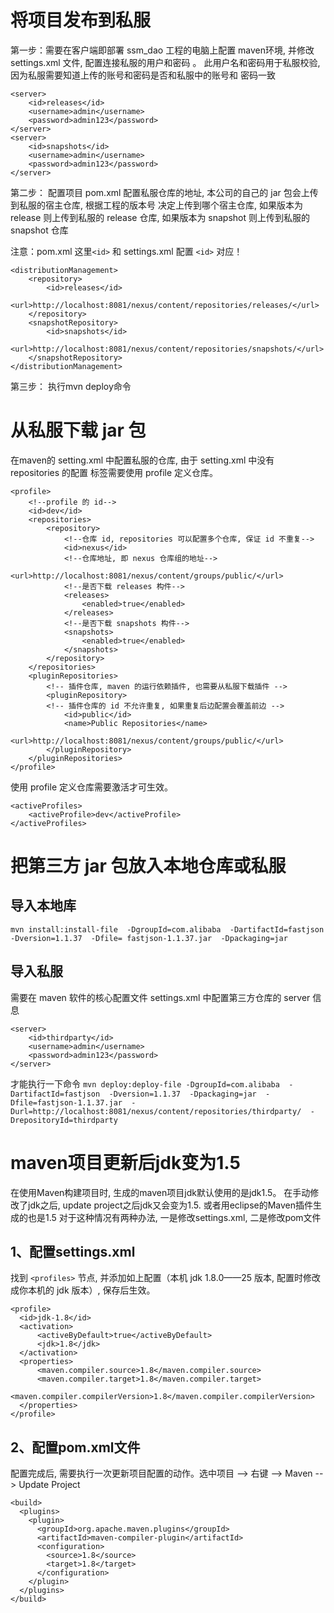# 将项目发布到私服

第一步：需要在客户端即部署 ssm_dao 工程的电脑上配置 maven环境, 并修改 settings.xml
文件, 配置连接私服的用户和密码 。
此用户名和密码用于私服校验, 因为私服需要知道上传的账号和密码是否和私服中的账号和
密码一致

```
<server>
    <id>releases</id>
    <username>admin</username>
    <password>admin123</password>
</server>
<server>
    <id>snapshots</id>
    <username>admin</username>
    <password>admin123</password>
</server>
```

第二步： 配置项目 pom.xml 
配置私服仓库的地址, 本公司的自己的 jar 包会上传到私服的宿主仓库, 根据工程的版本号
决定上传到哪个宿主仓库, 如果版本为 release 则上传到私服的 release 仓库, 如果版本为
snapshot 则上传到私服的 snapshot 仓库

注意：pom.xml 这里`<id>` 和 settings.xml 配置 `<id>` 对应！

```
<distributionManagement>
    <repository>
        <id>releases</id>
        <url>http://localhost:8081/nexus/content/repositories/releases/</url>
    </repository>
    <snapshotRepository>
        <id>snapshots</id>
        <url>http://localhost:8081/nexus/content/repositories/snapshots/</url>
    </snapshotRepository>
</distributionManagement>
```

第三步： 执行mvn deploy命令

# 从私服下载 jar 包

在maven的 setting.xml 中配置私服的仓库, 由于 setting.xml 中没有 repositories 的配置
标签需要使用 profile 定义仓库。
```
<profile> 
    <!--profile 的 id-->
    <id>dev</id> 
    <repositories> 
        <repository> 
            <!--仓库 id, repositories 可以配置多个仓库, 保证 id 不重复-->
            <id>nexus</id> 
            <!--仓库地址, 即 nexus 仓库组的地址-->
            <url>http://localhost:8081/nexus/content/groups/public/</url> 
            <!--是否下载 releases 构件-->
            <releases> 
                <enabled>true</enabled> 
            </releases> 
            <!--是否下载 snapshots 构件-->
            <snapshots> 
                <enabled>true</enabled> 
            </snapshots> 
        </repository> 
    </repositories> 
    <pluginRepositories> 
        <!-- 插件仓库, maven 的运行依赖插件, 也需要从私服下载插件 -->
        <pluginRepository> 
        <!-- 插件仓库的 id 不允许重复, 如果重复后边配置会覆盖前边 -->
            <id>public</id> 
            <name>Public Repositories</name> 
            <url>http://localhost:8081/nexus/content/groups/public/</url> 
        </pluginRepository> 
    </pluginRepositories> 
</profile> 
```
使用 profile 定义仓库需要激活才可生效。
```
<activeProfiles>
    <activeProfile>dev</activeProfile>
</activeProfiles>
```

# 把第三方 jar 包放入本地仓库或私服

## 导入本地库

`mvn install:install-file 
-DgroupId=com.alibaba 
-DartifactId=fastjson 
-Dversion=1.1.37 
-Dfile= fastjson-1.1.37.jar 
-Dpackaging=jar`

## 导入私服

需要在 maven 软件的核心配置文件 settings.xml 中配置第三方仓库的 server 信息
```
<server> 
    <id>thirdparty</id> 
    <username>admin</username>
    <password>admin123</password> 
</server>
```
才能执行一下命令
`mvn deploy:deploy-file
-DgroupId=com.alibaba 
-DartifactId=fastjson 
-Dversion=1.1.37 
-Dpackaging=jar 
-Dfile=fastjson-1.1.37.jar 
-Durl=http://localhost:8081/nexus/content/repositories/thirdparty/ 
-DrepositoryId=thirdparty`

# maven项目更新后jdk变为1.5

在使用Maven构建项目时, 生成的maven项目jdk默认使用的是jdk1.5。
在手动修改了jdk之后, update project之后jdk又会变为1.5.
或者用eclipse的Maven插件生成的也是1.5
对于这种情况有两种办法, 一是修改settings.xml, 二是修改pom文件

## 1、配置settings.xml
找到 `<profiles>` 节点, 并添加如上配置（本机 jdk 1.8.0——25 版本, 配置时修改成你本机的 jdk 版本）, 保存后生效。
```
<profile>    
  <id>jdk-1.8</id>    
  <activation>    
      <activeByDefault>true</activeByDefault>    
      <jdk>1.8</jdk>    
  </activation>    
  <properties>    
      <maven.compiler.source>1.8</maven.compiler.source>    
      <maven.compiler.target>1.8</maven.compiler.target>    
      <maven.compiler.compilerVersion>1.8</maven.compiler.compilerVersion>    
  </properties>    
</profile>
```

## 2、配置pom.xml文件
配置完成后, 需要执行一次更新项目配置的动作。选中项目 --> 右键 --> Maven --> Update Project
```
<build>
  <plugins>
    <plugin>
      <groupId>org.apache.maven.plugins</groupId>
      <artifactId>maven-compiler-plugin</artifactId>
      <configuration>
        <source>1.8</source>
        <target>1.8</target>
      </configuration>
    </plugin>
  </plugins>
</build>
```
